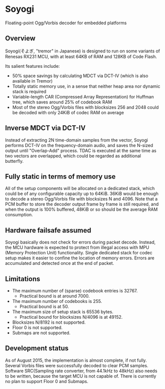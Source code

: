# Soyogi
Floating-point Ogg/Vorbis decoder for embedded platforms

## Overview
Soyogi(そよぎ, "tremor" in Japanese) is designed to run on some variants of Renesas RX231 MCU,
with at least 64KB of RAM and 128KB of Code Flash.

Its salient features include:
* 50% space savings by calculating MDCT via DCT-IV (which is also available in Tremor)
* Totally static memory use, in a sense that neither heap area nor dynamic stack is required
* Variable-length CAR (Compressed Array Representation) for Huffman tree, which saves around 25% of codebook RAM
* Most of the stereo Ogg/Vorbis files with blocksizes 256 and 2048 could be decoded with only 24KiB of codec RAM on average

## Inverse MDCT via DCT-IV
Instead of extracting 2N time-domain samples from the vector,
Soyogi performs DCT-IV on the frequency-domain audio,
and saves the N-sized output until "Overlap-Add" process.
TDAC is executed at the same time as two vectors are overlapped,
which could be regarded as additional butterfly.

## Fully static in terms of memory use
All of the setup components will be allocated on a dedicated stack,
which could be of any configurable capacity up to 64KiB.
36KiB would be enough to decode a stereo Ogg/Vorbis file with blocksizes N and 4096.
Note that a PCM buffer to store the decoder output frame by frame is still required,
and when the output is 100% buffered, 48KiB or so should be the average RAM consumption.

## Hardware failsafe assumed
Soyogi basically does not check for errors during packet decode.
Instead, the MCU hardware is expected to protect from illegal access
with MPU (Memory Protection Unit) functionality.
Single dedicated stack for codec setup makes it easier to confine
the location of memory errors.
Errors are accumulated and detected once at the end of packet.

## Limitations
* The maximum number of (sparse) codebook entries is 32767.
  * Practical bound is at around 7000.
* The maximum number of codebooks is 255.
  * Practical bound is at 50.
* The maximum size of setup stack is 65536 bytes.
  * Practical bound for blocksizes N/4096 is at 49152.
* Blocksizes N/8192 is not supported.
* Floor 0 is not supported.
* Submaps are not supported.

## Development status
As of August 2015, the implementation is almost complete, if not fully.
Several Vorbis files were successfully decoded to clear PCM samples.
Software SRC(Sampling rate converter, from 44.1kHz to 48kHz) also needs to be written,
because the target MCU is not capable of.
There is currently no plan to support Floor 0 and Submaps.
